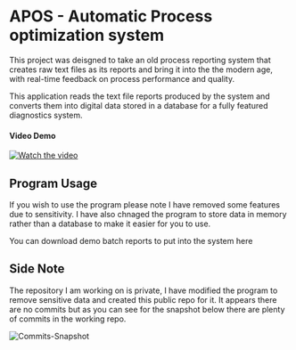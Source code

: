 # APOS - Automatic Process optimization system
This project was deisgned to take an old process reporting system that creates raw text files as its reports and bring it into the the modern age, with real-time feedback on process performance and quality.  

This application reads the text file reports produced by the system and converts them into digital data stored in a database for a fully featured diagnostics system.

#### Video Demo

[![Watch the video](http://mikehulme.co.uk/Images/APOSYouTube2.png)](https://www.youtube.com/watch?v=L8itBSK1z_c&t=70s&ab_channel=MikeHulme)


## Program Usage

If you wish to use the program please note I have removed some features due to sensitivity. I have also chnaged the program to store data in memory rather than a database
to make it easier for you to use.

You can download demo batch reports to put into the system here

## Side Note

The repository I am working on is private, I have modified the program to remove sensitive data and created this public repo for it. It appears there are no commits but as you can see for the snapshot below there are plenty of commits in the working repo.

![Commits-Snapshot](https://mikehulme.co.uk/Images/Commits.png)


